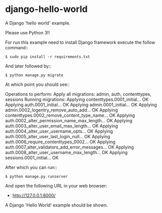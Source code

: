 django-hello-world
==========

A Django 'hello world' example.

Please use Python 3!!

For run this example need to install Django
framework execute the follow command::

    $ sudo pip install -r requirements.txt

And later followed by::

    $ python manage.py migrate

At which point you should see::

Operations to perform:
  Apply all migrations: admin, auth, contenttypes, sessions
Running migrations:
  Applying contenttypes.0001_initial... OK
  Applying auth.0001_initial... OK
  Applying admin.0001_initial... OK
  Applying admin.0002_logentry_remove_auto_add... OK
  Applying contenttypes.0002_remove_content_type_name... OK
  Applying auth.0002_alter_permission_name_max_length... OK
  Applying auth.0003_alter_user_email_max_length... OK
  Applying auth.0004_alter_user_username_opts... OK
  Applying auth.0005_alter_user_last_login_null... OK
  Applying auth.0006_require_contenttypes_0002... OK
  Applying auth.0007_alter_validators_add_error_messages... OK
  Applying auth.0008_alter_user_username_max_length... OK
  Applying sessions.0001_initial... OK

After which you can run::

    $ python manage.py runserver

And open the following URL in your web browser:

 - http://127.0.0.1:8000/

A Django 'Hello World' example should be shown.